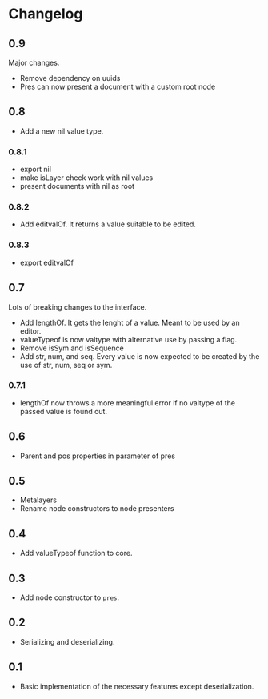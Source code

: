 # Changelog

## 0.9

Major changes.

- Remove dependency on uuids
- Pres can now present a document with a custom root node

## 0.8

- Add a new nil value type.

### 0.8.1

- export nil
- make isLayer check work with nil values
- present documents with nil as root

### 0.8.2

- Add editvalOf. It returns a value suitable to be edited.

### 0.8.3

- export editvalOf

## 0.7

Lots of breaking changes to the interface.

- Add lengthOf. It gets the lenght of a value. Meant to be used by an editor.
- valueTypeof is now valtype with alternative use by passing a flag.
- Remove isSym and isSequence
- Add str, num, and seq. Every value is now expected to be created by the use of str, num, seq or sym.

### 0.7.1

- lengthOf now throws a more meaningful error if no valtype of the passed value is found out.

## 0.6

- Parent and pos properties in parameter of pres

## 0.5

- Metalayers
- Rename node constructors to node presenters

## 0.4

- Add valueTypeof function to core.

## 0.3

- Add node constructor to `pres`.

## 0.2

- Serializing and deserializing.

## 0.1

- Basic implementation of the necessary features except deserialization.
